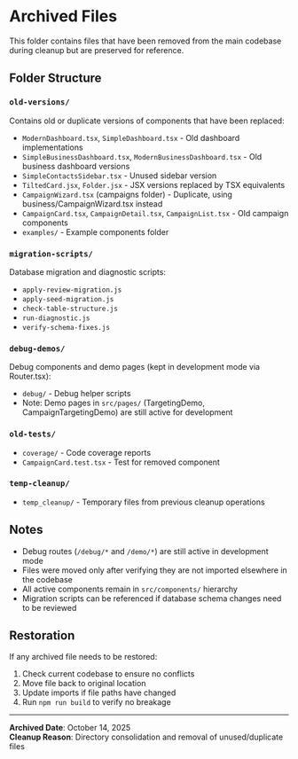 # Archived Files

This folder contains files that have been removed from the main codebase during cleanup but are preserved for reference.

## Folder Structure

### `old-versions/`
Contains old or duplicate versions of components that have been replaced:
- `ModernDashboard.tsx`, `SimpleDashboard.tsx` - Old dashboard implementations
- `SimpleBusinessDashboard.tsx`, `ModernBusinessDashboard.tsx` - Old business dashboard versions
- `SimpleContactsSidebar.tsx` - Unused sidebar version
- `TiltedCard.jsx`, `Folder.jsx` - JSX versions replaced by TSX equivalents
- `CampaignWizard.tsx` (campaigns folder) - Duplicate, using business/CampaignWizard.tsx instead
- `CampaignCard.tsx`, `CampaignDetail.tsx`, `CampaignList.tsx` - Old campaign components
- `examples/` - Example components folder

### `migration-scripts/`
Database migration and diagnostic scripts:
- `apply-review-migration.js`
- `apply-seed-migration.js`
- `check-table-structure.js`
- `run-diagnostic.js`
- `verify-schema-fixes.js`

### `debug-demos/`
Debug components and demo pages (kept in development mode via Router.tsx):
- `debug/` - Debug helper scripts
- Note: Demo pages in `src/pages/` (TargetingDemo, CampaignTargetingDemo) are still active for development

### `old-tests/`
- `coverage/` - Code coverage reports
- `CampaignCard.test.tsx` - Test for removed component

### `temp-cleanup/`
- `temp_cleanup/` - Temporary files from previous cleanup operations

## Notes

- Debug routes (`/debug/*` and `/demo/*`) are still active in development mode
- Files were moved only after verifying they are not imported elsewhere in the codebase
- All active components remain in `src/components/` hierarchy
- Migration scripts can be referenced if database schema changes need to be reviewed

## Restoration

If any archived file needs to be restored:
1. Check current codebase to ensure no conflicts
2. Move file back to original location
3. Update imports if file paths have changed
4. Run `npm run build` to verify no breakage

---
**Archived Date**: October 14, 2025  
**Cleanup Reason**: Directory consolidation and removal of unused/duplicate files
